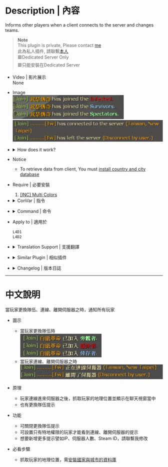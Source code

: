 
# Description | 內容
Informs other players when a client connects to the server and changes teams.

> __Note__ <br/>
This plugin is private, Please contact [me](https://github.com/fbef0102/Game-Private_Plugin#私人插件列表-private-plugins-list)<br/>
此為私人插件, 請聯繫[本人](https://github.com/fbef0102/Game-Private_Plugin#私人插件列表-private-plugins-list)<br/>
🟥Dedicated Server Only<br/>
🟥只能安裝在Dedicated Server

* Video | 影片展示
<br/>None

* Image
	<br/>![l4d_playerjoining_1](image/l4d_playerjoining_1.jpg)
	<br/>![l4d_playerjoining_2](image/l4d_playerjoining_2.jpg)

* <details><summary>How does it work?</summary>

	* Display player name, country, city when player joins server or leaves server
	* Display player joined team
</details>

* Notice
	* To retrieve data from client, You must [install country and city database](/Tutorial_%E6%95%99%E5%AD%B8%E5%8D%80/English/Server/Install_Other_File#country-and-city-database)

* Require | 必要安裝
	1. [[INC] Multi Colors](https://github.com/fbef0102/L4D1_2-Plugins/releases/tag/Multi-Colors)

* <details><summary>ConVar | 指令</summary>

	* cfg\sourcemod\l4d_playerjoining.cfg
		```php
		// If 1, inform other players when a client changes team
		l4d_playerjoining_change_team_notify_enable "1"

		// inform other players with these flags when a client connects to server. (Empty = Everyone, -1: Nobody)
		l4d_playerjoining_connnect_server_notify_access ""

		// inform other players with these flags when a client left the server. (Empty = Everyone, -1: Nobody)
		l4d_playerjoining_leave_server_notify_access ""
		```
</details>

* <details><summary>Command | 命令</summary>

	None
</details>

* Apply to | 適用於
	```
	L4D1
	L4D2
	```

* <details><summary>Translation Support | 支援翻譯</summary>

	```
	English
	繁體中文
	简体中文
	```
</details>

* <details><summary>Similar Plugin | 相似插件</summary>
	
	1. [cannounce](https://github.com/fbef0102/L4D1_2-Plugins/tree/master/cannounce): Replacement of default player connection message, allows for custom connection messages
    	> 顯示玩家進來遊戲或離開遊戲的提示訊息 (IP、國家、Steam ID 等等)
</details>

* <details><summary>Changelog | 版本日誌</summary>

	* v1.0 (2022-12-1)
		* Initial Release
</details>

- - - -
# 中文說明
當玩家更換隊伍、連線、離開伺服器之時，通知所有玩家

* 圖示
	* 當玩家更換隊伍時
	<br/>![l4d_playerjoining_3](image/l4d_playerjoining_3.jpg)
	* 當玩家連線、離開伺服器之時
	<br/>![l4d_playerjoining_4](image/l4d_playerjoining_4.jpg)

* 原理
    * 玩家連線進來伺服器之後，抓取玩家的地理位置並顯示在聊天視窗當中
    * 也有更換隊伍提示

* 功能
    * 可關閉更換隊伍提示
    * 可設置只有特地權限的玩家才能看到連線、離開伺服器的提示
	* 想要新增更多提示譬如IP、伺服器人數、Steam ID，請聯繫我修改

* 必看步驟
	* 抓取玩家的地理位置，需[安裝國家與城市的資料庫](/Tutorial_%E6%95%99%E5%AD%B8%E5%8D%80/Chinese_%E7%B9%81%E9%AB%94%E4%B8%AD%E6%96%87/Server/%E5%AE%89%E8%A3%9D%E5%85%B6%E4%BB%96%E6%AA%94%E6%A1%88%E6%95%99%E5%AD%B8#%E5%AE%89%E8%A3%9D%E5%9C%8B%E5%AE%B6%E8%88%87%E5%9F%8E%E5%B8%82%E7%9A%84%E8%B3%87%E6%96%99%E5%BA%AB)



